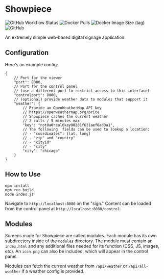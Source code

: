 # Showpiece

![GitHub Workflow Status](https://img.shields.io/github/workflow/status/CorySanin/showpiece/MultiArchDockerBuild/master) ![Docker Pulls](https://img.shields.io/docker/pulls/corysanin/showpiece) ![Docker Image Size (tag)](https://img.shields.io/docker/image-size/corysanin/showpiece/latest) ![GitHub](https://img.shields.io/github/license/CorySanin/showpiece)

An extremely simple web-based digital signage application.

## Configuration

Here's an example config:

```
{
    // Port for the viewer
    "port": 8080,
    // Port for the control panel
    // (use a different port to restrict access to this interface)
    "controlport": 8080,
    // (optional) provide weather data to modules that support it
    "weather": {
        // Provide an OpenWeatherMap API key
        // https://openweathermap.org/price
        // Showpiece caches the current weather
        // 2 calls / 5 minutes max
        "key": "not0a0real0key00281f631aef6ad3a1",
        // The following  fields can be used to lookup a location:
        // - "coordinates": [lat, long]
        // - "zip" and "country"
        // - "cityid"
        // - "city"
        "city": "chicago"
    }
}
```

## How to Use

```
npm install
npm run build
node index.js
```

Navigate to `http://localhost:8080` on the "sign." Content can be loaded from the control panel at `http://localhost:8080/control`.

## Modules

Screens made for Showpiece are called modules. Each module has its own subdirectory inside of the `modules` directory. The module must contain an `index.html` and any additional files needed for its function (CSS, JS, images, etc). An `icon.png` can also be included, which will appear in the control panel.

Modules can fetch the current weather from `/api/weather` or `/api/all-weather` if a weather config is provided.